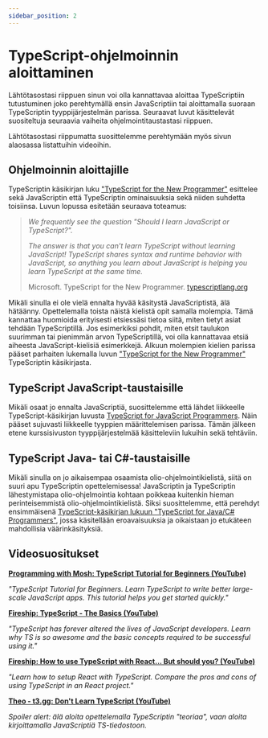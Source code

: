 ```yaml
---
sidebar_position: 2
---
```


# TypeScript-ohjelmoinnin aloittaminen

Lähtötasostasi riippuen sinun voi olla kannattavaa aloittaa TypeScriptiin tutustuminen joko perehtymällä ensin JavaScriptiin tai aloittamalla suoraan TypeScriptin tyyppijärjestelmän parissa. Seuraavat luvut käsittelevät suositeltuja seuraavia vaiheita ohjelmointitaustastasi riippuen.

Lähtötasostasi riippumatta suosittelemme perehtymään myös sivun alaosassa listattuihin videoihin.


## Ohjelmoinnin aloittajille

TypeScriptin käsikirjan luku ["TypeScript for the New Programmer"](https://www.typescriptlang.org/docs/handbook/typescript-from-scratch.html) esittelee sekä JavaScriptin että TypeScriptin ominaisuuksia sekä niiden suhdetta toisiinsa. Luvun lopussa esitetään seuraava toteamus:

> *We frequently see the question "Should I learn JavaScript or TypeScript?".*
>
> *The answer is that you can’t learn TypeScript without learning JavaScript! TypeScript shares syntax and runtime behavior with JavaScript, so anything you learn about JavaScript is helping you learn TypeScript at the same time.*
>
> Microsoft. TypeScript for the New Programmer. [typescriptlang.org](https://www.typescriptlang.org/docs/handbook/typescript-from-scratch.html)

Mikäli sinulla ei ole vielä ennalta hyvää käsitystä JavaScriptistä, älä hätäänny. Opettelemalla toista näistä kielistä opit samalla molempia. Tämä kannattaa huomioida erityisesti etsiessäsi tietoa siitä, miten tietyt asiat tehdään TypeScriptillä. Jos esimerkiksi pohdit, miten etsit taulukon suurimman tai pienimmän arvon TypeScriptillä, voi olla kannattavaa etsiä aiheesta JavaScript-kielisiä esimerkkejä. Alkuun molempien kielien parissa pääset parhaiten lukemalla luvun ["TypeScript for the New Programmer"](https://www.typescriptlang.org/docs/handbook/typescript-from-scratch.html) TypeScriptin käsikirjasta.


## TypeScript JavaScript-taustaisille

Mikäli osaat jo ennalta JavaScriptiä, suosittelemme että lähdet liikkeelle TypeScript-käsikirjan luvusta [TypeScript for JavaScript Programmers](https://www.typescriptlang.org/docs/handbook/typescript-in-5-minutes.html). Näin pääset sujuvasti liikkeelle tyyppien määrittelemisen parissa. Tämän jälkeen etene kurssisivuston tyyppijärjestelmää käsitteleviin lukuihin sekä tehtäviin.


## TypeScript Java- tai C#-taustaisille

Mikäli sinulla on jo aikaisempaa osaamista olio-ohjelmointikielistä, siitä on suuri apu TypeScriptin opettelemisessa! JavaScriptin ja TypeScriptin lähestymistapa olio-ohjelmointia kohtaan poikkeaa kuitenkin hieman perinteisemmistä olio-ohjelmointikielistä. Siksi suosittelemme, että perehdyt ensimmäisenä [TypeScript-käsikirjan lukuun "TypeScript for Java/C# Programmers"](https://www.typescriptlang.org/docs/handbook/typescript-in-5-minutes-oop.html), jossa käsitellään eroavaisuuksia ja oikaistaan jo etukäteen mahdollisia väärinkäsityksiä.


## Videosuositukset

**[Programming with Mosh: TypeScript Tutorial for Beginners (YouTube)](https://www.youtube.com/watch?v=d56mG7DezGs)**

*"TypeScript Tutorial for Beginners. Learn TypeScript to write better large-scale JavaScript apps. This tutorial helps you get started quickly."*

**[Fireship: TypeScript - The Basics (YouTube)](https://www.youtube.com/watch?v=ahCwqrYpIuM)**

*"TypeScript has forever altered the lives of JavaScript developers. Learn why TS is so awesome and the basic concepts required to be successful using it."*

**[Fireship: How to use TypeScript with React... But should you? (YouTube)](https://www.youtube.com/watch?v=ydkQlJhodio)**

*"Learn how to setup React with TypeScript. Compare the pros and cons of using TypeScript in an React project."*

**[Theo - t3․gg: Don't Learn TypeScript (YouTube)](https://youtu.be/kRiD6ZpAN_o)**

*Spoiler alert: älä aloita opettelemalla TypeScriptin "teoriaa", vaan aloita kirjoittamalla JavaScriptiä TS-tiedostoon.*
